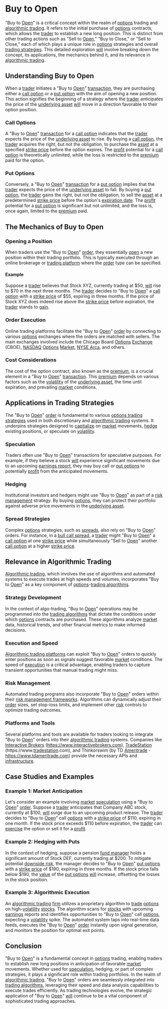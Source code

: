 # Buy to Open

"Buy to [Open](../o/open.md)" is a critical concept within the realm of [options](../o/options.md) trading and [algorithmic trading](../a/accountability.md). It refers to the initial purchase of [options](../o/options.md) contracts, which allows the [trader](../t/trader.md) to establish a new long position. This is distinct from other trading actions such as "Sell to [Open](../o/open.md)," "Buy to Close," or "Sell to Close," each of which plays a unique role in [options](../o/options.md) strategies and overall [trading strategies](../t/trading_strategies.md). This detailed exploration [will](../w/will.md) involve breaking down the concept, its applications, the mechanics behind it, and its relevance in [algorithmic trading](../a/accountability.md). 

## Understanding Buy to Open

When a [trader](../t/trader.md) initiates a "Buy to [Open](../o/open.md)" [transaction](../t/transaction.md), they are purchasing either a [call option](../c/call_option.md) or a [put option](../p/put.md) with the aim of opening a new position. This action signifies the beginning of a strategy where the [trader](../t/trader.md) anticipates the price of the [underlying asset](../u/underlying_asset.md) [will](../w/will.md) move in a direction favorable to their option position.

### Call Options

A "Buy to [Open](../o/open.md)" [transaction](../t/transaction.md) for a [call option](../c/call_option.md) indicates that the [trader](../t/trader.md) expects the price of the [underlying asset](../u/underlying_asset.md) to rise. By buying a [call option](../c/call_option.md), the [trader](../t/trader.md) acquires the right, but not the obligation, to purchase the [asset](../a/asset.md) at a specified [strike price](../s/strike_price.md) before the option expires. The [profit](../p/profit.md) potential for a [call option](../c/call_option.md) is theoretically unlimited, while the loss is restricted to the [premium](../p/premium.md) paid for the option.

### Put Options

Conversely, a "Buy to [Open](../o/open.md)" [transaction](../t/transaction.md) for a [put option](../p/put.md) implies that the [trader](../t/trader.md) expects the price of the [underlying asset](../u/underlying_asset.md) to fall. By buying a [put option](../p/put.md), the [trader](../t/trader.md) gains the right, but not the obligation, to sell the [asset](../a/asset.md) at a predetermined [strike price](../s/strike_price.md) before the option's [expiration date](../e/expiration_date.md). The [profit](../p/profit.md) potential for a [put option](../p/put.md) is significant but not unlimited, and the loss is, once again, limited to the [premium](../p/premium.md) paid.

## The Mechanics of Buy to Open

### Opening a Position

When traders use the "Buy to [Open](../o/open.md)" [order](../o/order.md), they essentially [open](../o/open.md) a new position within their trading portfolio. This is typically executed through an online brokerage or [trading platform](../t/trading_platform.md) where the [order](../o/order.md) type can be specified. 

#### Example

Suppose a [trader](../t/trader.md) believes that Stock XYZ, currently trading at $50, [will](../w/will.md) rise to $70 in the next three months. The [trader](../t/trader.md) decides to "Buy to [Open](../o/open.md)" a [call option](../c/call_option.md) with a [strike price](../s/strike_price.md) of $55, expiring in three months. If the price of Stock XYZ does indeed rise above the [strike price](../s/strike_price.md) before expiration, the [trader](../t/trader.md) stands to [gain](../g/gain.md).

### Order Execution

Online trading platforms facilitate the "Buy to [Open](../o/open.md)" [order](../o/order.md) by connecting to various [options](../o/options.md) exchanges where the orders are matched with sellers. The main exchanges involved include the Chicago Board [Options](../o/options.md) [Exchange](../e/exchange.md) (CBOE), [NASDAQ](../n/nasdaq.md) [Options](../o/options.md) [Market](../m/market.md), [NYSE Arca](../n/nyse_arca.md), and others.

### Cost Considerations

The cost of the option contract, also known as the [premium](../p/premium.md), is a crucial element in a "Buy to [Open](../o/open.md)" [transaction](../t/transaction.md). This [premium](../p/premium.md) depends on various factors such as the [volatility](../v/volatility.md) of the [underlying asset](../u/underlying_asset.md), the time until expiration, and prevailing [market](../m/market.md) conditions. 

## Applications in Trading Strategies

The "Buy to [Open](../o/open.md)" [order](../o/order.md) is fundamental to various [options trading strategies](../o/options_trading_strategies.md) used in both discretionary and [algorithmic trading](../a/accountability.md) systems. It underpins strategies designed to [capitalize](../c/capitalize.md) on [market](../m/market.md) movements, [hedge](../h/hedge.md) existing positions, or speculate on [volatility](../v/volatility.md).

### Speculation

Traders often use "Buy to [Open](../o/open.md)" transactions for speculative purposes. For example, if they believe a stock [will](../w/will.md) experience significant movements due to an upcoming [earnings report](../e/earnings_report.md), they may buy call or [put options](../p/put_options.md) to potentially [profit](../p/profit.md) from the anticipated movements.

### Hedging

Institutional investors and hedgers might use "Buy to [Open](../o/open.md)" as part of a [risk management](../r/risk_management.md) strategy. By buying [options](../o/options.md), they can protect their portfolio against adverse price movements in the [underlying asset](../u/underlying_asset.md).

### Spread Strategies

Complex [options](../o/options.md) strategies, such as [spreads](../s/spreads.md), also rely on "Buy to [Open](../o/open.md)" orders. For instance, in a [bull call spread](../b/bull_call_spread.md), a [trader](../t/trader.md) might "Buy to [Open](../o/open.md)" a [call option](../c/call_option.md) at one [strike price](../s/strike_price.md) while simultaneously "Sell to [Open](../o/open.md)" another [call option](../c/call_option.md) at a higher [strike price](../s/strike_price.md).

## Relevance in Algorithmic Trading

[Algorithmic trading](../a/accountability.md), which involves the use of algorithms and automated systems to execute trades at high speeds and volumes, incorporates "Buy to [Open](../o/open.md)" as a key component of [options](../o/options.md)-[trading algorithms](../t/trading_algorithms.md). 

### Strategy Development

In the context of algo-trading, "Buy to [Open](../o/open.md)" operations may be programmed into the [trading algorithms](../t/trading_algorithms.md) that dictate the conditions under which [options](../o/options.md) contracts are purchased. These algorithms analyze [market](../m/market.md) data, historical trends, and other financial metrics to make informed decisions.

### Execution and Speed

[Algorithmic trading platforms](../a/algorithmic_trading_platforms.md) can exploit "Buy to [Open](../o/open.md)" orders to quickly enter positions as soon as signals suggest favorable [market](../m/market.md) conditions. The speed of [execution](../e/execution.md) is a critical advantage, enabling traders to capture transient opportunities that manual trading might miss.

### Risk Management

Automated trading programs also incorporate "Buy to [Open](../o/open.md)" orders within their [risk management frameworks](../r/risk_management_frameworks.md). Algorithms can dynamically adjust their [order](../o/order.md) sizes, set stop-loss limits, and implement other [risk](../r/risk.md) controls to optimize trading outcomes.

### Platforms and Tools

Several platforms and tools are available for traders looking to integrate "Buy to [Open](../o/open.md)" orders into their [algorithmic trading](../a/accountability.md) systems. Companies like [Interactive Brokers](../i/interactive_brokers.md) (https://www.interactivebrokers.com), [TradeStation](../t/tradestation.md) (https://www.[tradestation](../t/tradestation.md).com), and Thinkorswim (by TD [Ameritrade](../a/ameritrade.md) - https://www.tdameritrade.com) provide the necessary APIs and [infrastructure](../i/infrastructure.md).

## Case Studies and Examples

### Example 1: Market Anticipation

Let's consider an example involving [market](../m/market.md) [speculation](../s/speculation.md) using a "Buy to [Open](../o/open.md)" [order](../o/order.md). Suppose a [trader](../t/trader.md) anticipates that Company ABC stock, currently at $100, [will](../w/will.md) surge due to an upcoming product release. The [trader](../t/trader.md) decides to "Buy to [Open](../o/open.md)" call [options](../o/options.md) with a [strike price](../s/strike_price.md) of $110, expiring in one month. If the stock price exceeds $110 before expiration, the [trader](../t/trader.md) can [exercise](../e/exercise.md) the option or sell it for a [profit](../p/profit.md).

### Example 2: Hedging with Puts

In the context of hedging, suppose a pension [fund manager](../f/fund_manager.md) holds a significant amount of Stock DEF, currently trading at $200. To mitigate potential [downside risk](../d/downside_risk.md), the manager decides to "Buy to [Open](../o/open.md)" [put options](../p/put_options.md) with a [strike price](../s/strike_price.md) of $190, expiring in three months. If the stock price falls below $190, the [value](../v/value.md) of the [put options](../p/put_options.md) [will](../w/will.md) increase, offsetting the losses in the stock position.

### Example 3: Algorithmic Execution

An [algorithmic trading](../a/accountability.md) [firm](../f/firm.md) utilizes a proprietary algorithm to [trade](../t/trade.md) [options](../o/options.md) on high-[volatility](../v/volatility.md) [stocks](../s/stock.md). The algorithm scans for [stocks](../s/stock.md) with upcoming [earnings](../e/earnings.md) reports and identifies opportunities to "Buy to [Open](../o/open.md)" call [options](../o/options.md), expecting a [volatility](../v/volatility.md) spike. The automated system taps into real-time data feeds, executes the "Buy to [Open](../o/open.md)" [order](../o/order.md) instantly upon signal generation, and monitors the position for optimal exit points.

## Conclusion

"Buy to [Open](../o/open.md)" is a fundamental concept in [options](../o/options.md) trading, enabling traders to establish new long positions in anticipation of favorable [market](../m/market.md) movements. Whether used for [speculation](../s/speculation.md), hedging, or part of complex strategies, it plays a significant role within trading portfolios. In the realm of [algorithmic trading](../a/accountability.md), "Buy to [Open](../o/open.md)" orders are seamlessly integrated into [trading algorithms](../t/trading_algorithms.md), leveraging their speed and data analysis capabilities to execute trades efficiently. As trading technologies evolve, the strategic application of "Buy to [Open](../o/open.md)" [will](../w/will.md) continue to be a vital component of sophisticated trading approaches.